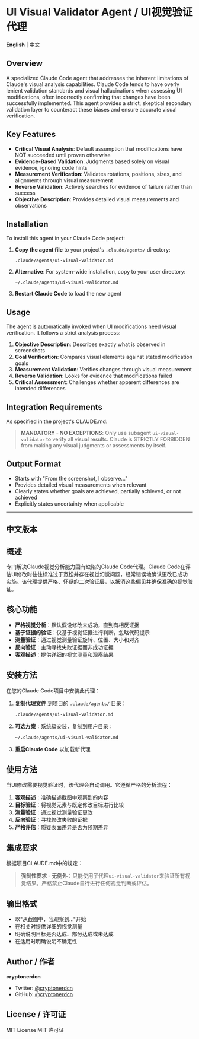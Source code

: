 # UI Visual Validator Agent / UI视觉验证代理

**English** | [中文](#中文版本)

## Overview

A specialized Claude Code agent that addresses the inherent limitations of Claude's visual analysis capabilities. Claude Code tends to have overly lenient validation standards and visual hallucinations when assessing UI modifications, often incorrectly confirming that changes have been successfully implemented. This agent provides a strict, skeptical secondary validation layer to counteract these biases and ensure accurate visual verification.

## Key Features

- **Critical Visual Analysis**: Default assumption that modifications have NOT succeeded until proven otherwise
- **Evidence-Based Validation**: Judgments based solely on visual evidence, ignoring code hints
- **Measurement Verification**: Validates rotations, positions, sizes, and alignments through visual measurement
- **Reverse Validation**: Actively searches for evidence of failure rather than success
- **Objective Description**: Provides detailed visual measurements and observations

## Installation

To install this agent in your Claude Code project:

1. **Copy the agent file** to your project's `.claude/agents/` directory:
   ```
   .claude/agents/ui-visual-validator.md
   ```

2. **Alternative**: For system-wide installation, copy to your user directory:
   ```
   ~/.claude/agents/ui-visual-validator.md
   ```

3. **Restart Claude Code** to load the new agent

## Usage

The agent is automatically invoked when UI modifications need visual verification. It follows a strict analysis process:

1. **Objective Description**: Describes exactly what is observed in screenshots
2. **Goal Verification**: Compares visual elements against stated modification goals  
3. **Measurement Validation**: Verifies changes through visual measurement
4. **Reverse Validation**: Looks for evidence that modifications failed
5. **Critical Assessment**: Challenges whether apparent differences are intended differences

## Integration Requirements

As specified in the project's CLAUDE.md:

> **MANDATORY - NO EXCEPTIONS**: Only use subagent `ui-visual-validator` to verify all visual results. Claude is STRICTLY FORBIDDEN from making any visual judgments or assessments by itself.

## Output Format

- Starts with "From the screenshot, I observe..."
- Provides detailed visual measurements when relevant
- Clearly states whether goals are achieved, partially achieved, or not achieved
- Explicitly states uncertainty when applicable

---

## 中文版本

## 概述

专门解决Claude视觉分析能力固有缺陷的Claude Code代理。Claude Code在评估UI修改时往往标准过于宽松并存在视觉幻觉问题，经常错误地确认更改已成功实施。该代理提供严格、怀疑的二次验证层，以抵消这些偏见并确保准确的视觉验证。

## 核心功能

- **严格视觉分析**：默认假设修改未成功，直到有相反证据
- **基于证据的验证**：仅基于视觉证据进行判断，忽略代码提示
- **测量验证**：通过视觉测量验证旋转、位置、大小和对齐
- **反向验证**：主动寻找失败证据而非成功证据
- **客观描述**：提供详细的视觉测量和观察结果

## 安装方法

在您的Claude Code项目中安装此代理：

1. **复制代理文件** 到项目的 `.claude/agents/` 目录：
   ```
   .claude/agents/ui-visual-validator.md
   ```

2. **可选方案**：系统级安装，复制到用户目录：
   ```
   ~/.claude/agents/ui-visual-validator.md
   ```

3. **重启Claude Code** 以加载新代理

## 使用方法

当UI修改需要视觉验证时，该代理会自动调用。它遵循严格的分析流程：

1. **客观描述**：准确描述截图中观察到的内容
2. **目标验证**：将视觉元素与既定修改目标进行比较
3. **测量验证**：通过视觉测量验证更改
4. **反向验证**：寻找修改失败的证据
5. **严格评估**：质疑表面差异是否为预期差异

## 集成要求

根据项目CLAUDE.md中的规定：

> **强制性要求 - 无例外**：只能使用子代理`ui-visual-validator`来验证所有视觉结果。严格禁止Claude自行进行任何视觉判断或评估。

## 输出格式

- 以"从截图中，我观察到..."开始
- 在相关时提供详细的视觉测量
- 明确说明目标是否达成、部分达成或未达成
- 在适用时明确说明不确定性

## Author / 作者

**cryptonerdcn**
- Twitter: [@cryptonerdcn](https://twitter.com/cryptonerdcn)
- GitHub: [@cryptonerdcn](https://github.com/cryptonerdcn)

## License / 许可证

MIT License
MIT 许可证